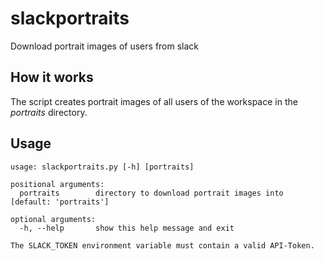 # slackportraits
Download portrait images of users from slack

## How it works
The script creates portrait images of all users of the workspace in the _portraits_ directory.

## Usage
```
usage: slackportraits.py [-h] [portraits]

positional arguments:
  portraits        directory to download portrait images into [default: 'portraits']

optional arguments:
  -h, --help       show this help message and exit
  
The SLACK_TOKEN environment variable must contain a valid API-Token.
```
